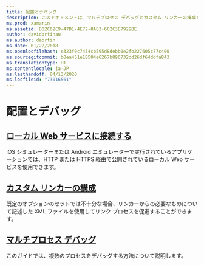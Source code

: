```yaml
---
title: 配置とデバッグ
description: このドキュメントは、マルチプロセス デバッグとカスタム リンカーの構成を使用する方法の詳細を示すガイドにリンクしています。
ms.prod: xamarin
ms.assetid: D02C62C9-47D1-4E72-8A83-602C3E7929BE
author: davidortinau
ms.author: daortin
ms.date: 01/22/2018
ms.openlocfilehash: e323f0c7454cb595d8debb0e2fb227605c77c400
ms.sourcegitcommit: b0ea451e18504e6267b896732dd26df64ddfa843
ms.translationtype: HT
ms.contentlocale: ja-JP
ms.lasthandoff: 04/13/2020
ms.locfileid: "73016561"
---
```

# <a name="deployment--debugging"></a>配置とデバッグ

## <a name="connect-to-local-web-services"></a>[ローカル Web サービスに接続する](connect-to-local-web-services.md)

iOS シミュレーターまたは Android エミュレーターで実行されているアプリケーションでは、HTTP または HTTPS 経由で公開されているローカル Web サービスを使用できます。

## <a name="custom-linker-configuration"></a>[カスタム リンカーの構成](linker.md)

既定のオプションのセットでは不十分な場合、リンカーからの必要なものについて記述した XML ファイルを使用してリンク プロセスを促進することができます。

## <a name="multi-process-debugging"></a>[マルチプロセス デバッグ](multi-process-debugging.md)

このガイドでは、複数のプロセスをデバッグする方法について説明します。
